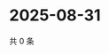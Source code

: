 # 2025-08-31

共 0 条

<!-- BEGIN ZHIHUVIDEO -->
<!-- 最后更新时间 Sun Aug 31 2025 13:10:32 GMT+0800 (China Standard Time) -->

<!-- END ZHIHUVIDEO -->
